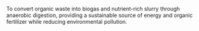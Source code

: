 To convert organic waste into biogas and nutrient-rich slurry through anaerobic digestion, providing a sustainable source of energy and organic fertilizer while reducing environmental pollution.

